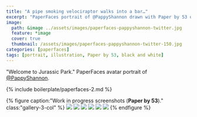 ```yaml
---
title: "A pipe smoking velociraptor walks into a bar…"
excerpt: "PaperFaces portrait of @PappyShannon drawn with Paper by 53 on an iPad."
image: 
  path: &image ../assets/images/paperfaces-pappyshannon-twitter.jpg 
  feature: *image
  cover: true
  thumbnail: /assets/images/paperfaces-pappyshannon-twitter-150.jpg
categories: [paperfaces]
tags: [portrait, illustration, Paper by 53, black and white]
---
```


"Welcome to Jurassic Park." PaperFaces avatar portrait of <a href="https://twitter.com/PappyShannon">@PappyShannon</a>.

{% include boilerplate/paperfaces-2.md %}

{% figure caption:"Work in progress screenshots (**Paper by 53**)." class:"gallery-3-col" %}
[![](/assets/images/paperfaces-pappyshannon-process-1-600.jpg)](/assets/images/paperfaces-pappyshannon-process-1-lg.jpg)
[![](/assets/images/paperfaces-pappyshannon-process-2-600.jpg)](/assets/images/paperfaces-pappyshannon-process-2-lg.jpg)
[![](/assets/images/paperfaces-pappyshannon-process-3-600.jpg)](/assets/images/paperfaces-pappyshannon-process-3-lg.jpg)
[![](/assets/images/paperfaces-pappyshannon-process-4-600.jpg)](/assets/images/paperfaces-pappyshannon-process-4-lg.jpg)
[![](/assets/images/paperfaces-pappyshannon-process-5-600.jpg)](/assets/images/paperfaces-pappyshannon-process-5-lg.jpg)
[![](/assets/images/paperfaces-pappyshannon-process-6-600.jpg)](/assets/images/paperfaces-pappyshannon-process-6-lg.jpg)
{% endfigure %}

